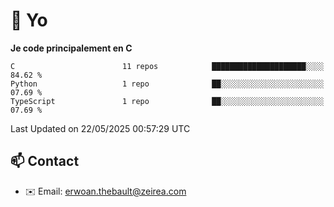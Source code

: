 # 👋 Yo

<!--START_SECTION:waka-->
**Je code principalement en C** 

```text
C                        11 repos            █████████████████████░░░░   84.62 % 
Python                   1 repo              ██░░░░░░░░░░░░░░░░░░░░░░░   07.69 % 
TypeScript               1 repo              ██░░░░░░░░░░░░░░░░░░░░░░░   07.69 % 
```




 Last Updated on 22/05/2025 00:57:29 UTC
<!--END_SECTION:waka-->

## 📫 Contact

- ✉️ Email: erwoan.thebault@zeirea.com
